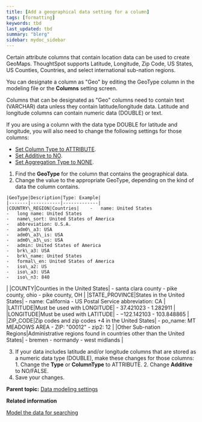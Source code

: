 ```yaml
---
title: [Add a geographical data setting for a column]
tags: [formatting]
keywords: tbd
last_updated: tbd
summary: "blerg"
sidebar: mydoc_sidebar
---
```

Certain attribute columns that contain location data can be used to create GeoMaps. ThoughtSpot supports Latitude, Longitude, Zip Code, US States, US Counties, Countries, and select international sub-nation regions.

You can designate a column as "Geo" by editing the GeoType column in the modeling file or the **Columns** setting screen.

Columns that can be designated as "Geo" columns need to contain text (VARCHAR) data unless they contain latitude/longitude data. Latitude and longitude columns can contain numeric data (DOUBLE) or text.

If you are using a column with the data type DOUBLE for latitude and longitude, you will also need to change the following settings for those columns:

-   [Set Column Type to ATTRIBUTE](change_column_type.html#).
-   [Set Additive to NO](change_column_additive.html#).
-   [Set Aggregation Type to NONE](change_aggreg_type.html#).

1.   Find the **GeoType** for the column that contains the geographical data.
2.   Change the value to the appropriate GeoType, depending on the kind of data the column contains.

    |GeoType|Description|Type: Example|
    |-------|-----------|-------------|
    |COUNTRY\_REGION|Countries|    -   name: United States
    -   long name: United States
    -   name\_sort: United States of America
    -   abbreviation: U.S.A.
    -   adm0\_a3: USA
    -   adm0\_a3\_is: USA
    -   adm0\_a3\_us: USA
    -   admin: United States of America
    -   brk\_a3: USA
    -   brk\_name: United States
    -   formal\_en: United States of America
    -   iso\_a2: US
    -   iso\_a3: USA
    -   iso\_n3: 840
|
    |COUNTY|Counties in the United States|     -   santa clara county
    -   pike county, ohio
    -   pike county, OH
 |
    |STATE\_PROVINCE|States in the United States|    -   name: California
    -   US Postal Service abbreviation: CA
|
    |LATITUDE|Must be used with LONGITUDE|    -   37.421023
    -   1.282911
|
    |LONGITUDE|Must be used with LATITUDE|    -   −122.142103
    -   103.848865
|
    |ZIP\_CODE|Zip codes and zip codes +4 in the United States|    -   po\_name: MT MEADOWS AREA
    -   ZIP: "00012"
    -   zip2: 12
|
    |Other Sub-nation Regions|Administrative regions found in countries other than the United States|     -   bremen
    -   normandy
    -   west midlands
 |

3.   If your data includes latitude and/or longitude columns that are stored as a numeric data type (DOUBLE), make these changes for those columns:
    1.   Change the **Type** or **ColumnType** to ATTRIBUTE.
    2.   Change **Additive** to NO/FALSE.
4.   Save your changes.

**Parent topic:** [Data modeling settings](../../admin/data_modeling/data_modeling_settings.html)

**Related information**  


[Model the data for searching](semantic_modeling.html#)
